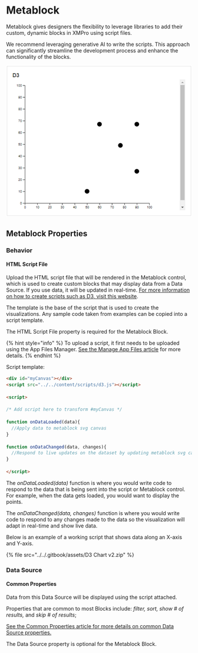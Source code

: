 # Metablock

Metablock gives designers the flexibility to leverage libraries to add their custom, dynamic blocks in XMPro using script files.

We recommend leveraging generative AI to write the scripts. This approach can significantly streamline the development process and enhance the functionality of the blocks.

![](<../../.gitbook/assets/image (1801).png>)

## Metablock Properties

### Behavior

#### HTML Script File

Upload the HTML script file that will be rendered in the Metablock control, which is used to create custom blocks that may display data from a Data Source. If you use data, it will be updated in real-time. [For more information on how to create scripts such as D3, visit this website](https://observablehq.com/@d3/learn-d3).

The template is the base of the script that is used to create the visualizations. Any sample code taken from examples can be copied into a script template.&#x20;

The HTML Script File property is required for the Metablock Block.

{% hint style="info" %}
To upload a script, it first needs to be uploaded using the App Files Manager. [See the Manage App Files article](../../how-tos/apps/manage-app-files.md) for more details.
{% endhint %}

Script template:

```html
<div id="myCanvas"></div>
<script src="../../content/scripts/d3.js"></script>

<script>

/* Add script here to transform #myCanvas */

function onDataLoaded(data){
  //Apply data to metablock svg canvas
}

function onDataChanged(data, changes){
  //Respond to live updates on the dataset by updating metablock svg canvas
}

</script>
```

The _onDataLoaded(data)_ function is where you would write code to respond to the data that is being sent into the script or Metablock control. For example, when the data gets loaded, you would want to display the points.

The _onDataChanged(data, changes)_ function is where you would write code to respond to any changes made to the data so the visualization will adapt in real-time and show live data.

Below is an example of a working script that shows data along an X-axis and Y-axis.&#x20;

{% file src="../../.gitbook/assets/D3 Chart v2.zip" %}

### Data Source

#### Common Properties

Data from this Data Source will be displayed using the script attached.&#x20;

Properties that are common to most Blocks include: _filter, sort, show # of results,_ and _skip # of results_;

[See the Common Properties article for more details on common Data Source properties.](../common-properties.md#data-source)

The Data Source property is optional for the Metablock Block.
